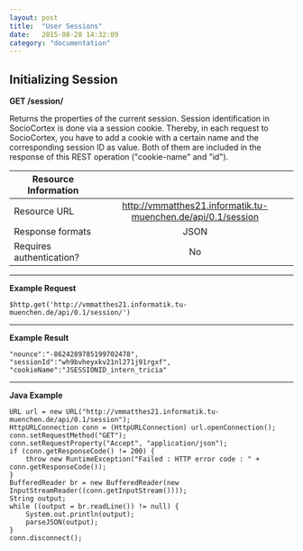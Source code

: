 ```yaml
---
layout: post
title:  "User Sessions"
date:   2015-08-28 14:32:09
category: "documentation"
---
```


Initializing Session
--------------------

**GET /session/**

Returns the properties of the current session. 
Session identification in SocioCortex is done via a session cookie. Thereby, in each request to SocioCortex, you have to add a cookie with a certain name and the corresponding session ID as value. Both of them are included in the response of this REST operation ("cookie-name" and "id").

| Resource Information | |
| ------------- |:-------------:|
| Resource URL | http://vmmatthes21.informatik.tu-muenchen.de/api/0.1/session       |
| Response formats | JSON       |
| Requires authentication? | No |

----------
**Example Request**

    $http.get('http://vmmatthes21.informatik.tu-muenchen.de/api/0.1/session/')

----------
**Example Result**

    "nounce":"-8624289785199702478",
    "sessionId":"wh9bvheyxkv21nl271j91rgxf",
    "cookieName":"JSESSIONID_intern_tricia"

----------
**Java Example**

    URL url = new URL("http://vmmatthes21.informatik.tu-muenchen.de/api/0.1/session");
    HttpURLConnection conn = (HttpURLConnection) url.openConnection();
    conn.setRequestMethod("GET");
    conn.setRequestProperty("Accept", "application/json");
    if (conn.getResponseCode() != 200) {
        throw new RuntimeException("Failed : HTTP error code : " + conn.getResponseCode());
    }
    BufferedReader br = new BufferedReader(new InputStreamReader((conn.getInputStream())));
    String output;
    while ((output = br.readLine()) != null) {
        System.out.println(output);
        parseJSON(output);
    }
    conn.disconnect();